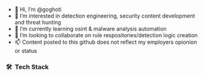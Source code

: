 - 👋 Hi, I’m @goghoti
- 👀 I’m interested in detection engineering, security content development and threat hunting 
- 🌱 I’m currently learning osint & malware analysis automation 
- 💞️ I’m looking to collaborate on rule respositories/detection logic creation 
- 📫 Content posted to this github does not reflect my employers opionion or status 


### 🛠 &nbsp;Tech Stack

<!---
goghoti/goghoti is a ✨ special ✨ repository because its `README.md` (this file) appears on your GitHub profile.
You can click the Preview link to take a look at your changes.
--->
